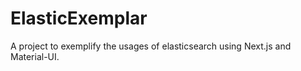 # ElasticExemplar

A project to exemplify the usages of elasticsearch using Next.js and Material-UI.
